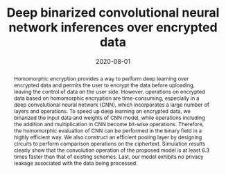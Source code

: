 ---
title: "Deep binarized convolutional neural network inferences over encrypted data"
abstract: "Homomorphic encryption provides a way to perform deep learning over encrypted data and permits the user to encrypt the data before uploading, leaving the control of data on the user side. However, operations on encrypted data based on homomorphic encryption are time-consuming, especially in a deep convolutional neural network (CNN), which incorporates a large number of layers and operations. To speed up deep learning on encrypted data, we binarized the input data and weights of CNN model, while operations including the addition and multiplication in CNN become bit-wise operations. Therefore, the homomorphic evaluation of CNN can be performed in the binary field in a highly efficient way. We also construct an efficient pooling layer by designing circuits to perform comparison operations on the ciphertext. Simulation results clearly show that the convolution operation of the proposed model is at least 6.3 times faster than that of existing schemes. Last, our model exhibits no privacy leakage associated with the data being processed."
collection: publications
permalink: /publication/zhou2020deep
date: 2020-08-01
venue: '2020 6th IEEE International Conference on Edge Computing and Scalable Cloud'
paperurl: '/files/pdf/papers/zhou2020deep.pdf'
link: 'https://ieeexplore.ieee.org/document/9170954'
citation: 'Junwei Zhou, Junjiong Li, Emmanouil Panaousis, Kaitai Liang (2022). 
  &quot;Deep binarized convolutional neural network inferences over encrypted data.&quot;
  <i>2020 6th IEEE International Conference on Edge Computing and Scalable Cloud (IEEE CSCloud 2020)</i>.'
---